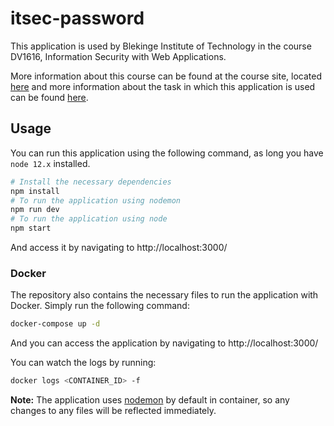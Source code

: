 # itsec-password

This application is used by Blekinge Institute of Technology in the course DV1616, Information Security with Web Applications.

More information about this course can be found at the course site, located [here](https://dbwebb.se/kurser/itsec) and more information about the task in which this application is used can be found [here](https://dbwebb.se/kurser/itsec/kmom04).

## Usage

You can run this application using the following command, as long you have `node 12.x` installed.

```bash
# Install the necessary dependencies
npm install
# To run the application using nodemon
npm run dev
# To run the application using node
npm start
```

And access it by navigating to http://localhost:3000/

### Docker

The repository also contains the necessary files to run the application with Docker. Simply run the following command:

```bash
docker-compose up -d
```

And you can access the application by navigating to http://localhost:3000/

You can watch the logs by running:

```bash
docker logs <CONTAINER_ID> -f
```

**Note:** The application uses [nodemon](https://www.npmjs.com/package/nodemon) by default in container, so any changes to any files will be reflected immediately.
